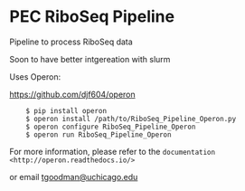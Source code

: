 # PEC RiboSeq Pipeline

Pipeline to process RiboSeq data

Soon to have better intgereation with slurm

Uses Operon:

https://github.com/djf604/operon

```
    $ pip install operon
    $ operon install /path/to/RiboSeq_Pipeline_Operon.py
    $ operon configure RiboSeq_Pipeline_Operon
    $ operon run RiboSeq_Pipeline_Operon
```
For more information, please refer to the `documentation <http://operon.readthedocs.io/>`

or email tgoodman@uchicago.edu

